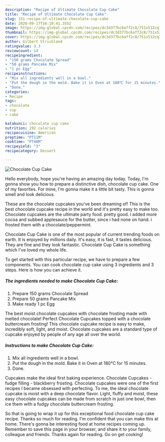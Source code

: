 ```yaml
---
description: "Recipe of Ultimate Chocolate Cup Cake"
title: "Recipe of Ultimate Chocolate Cup Cake"
slug: 151-recipe-of-ultimate-chocolate-cup-cake
date: 2020-09-17T16:10:41.355Z
image: https://img-global.cpcdn.com/recipes/dc3d377bc6aff2c8/751x532cq70/chocolate-cup-cake-recipe-main-photo.jpg
thumbnail: https://img-global.cpcdn.com/recipes/dc3d377bc6aff2c8/751x532cq70/chocolate-cup-cake-recipe-main-photo.jpg
cover: https://img-global.cpcdn.com/recipes/dc3d377bc6aff2c8/751x532cq70/chocolate-cup-cake-recipe-main-photo.jpg
author: Gilbert Strickland
ratingvalue: 3.3
reviewcount: 14
recipeingredient:
- "150 grams Chocolate Spread"
- "50 grams Pancake Mix"
- "1 pc Egg"
recipeinstructions:
- "Mix all ingredients well in a bowl."
- "Put the dough in the mold. Bake it in Oven at 180℃ for 15 minutes."
- "Done."
categories:
- Recipe
tags:
- chocolate
- cup
- cake

katakunci: chocolate cup cake 
nutrition: 292 calories
recipecuisine: American
preptime: "PT11M"
cooktime: "PT48M"
recipeyield: "3"
recipecategory: Dessert

---
```



![Chocolate Cup Cake](https://img-global.cpcdn.com/recipes/dc3d377bc6aff2c8/751x532cq70/chocolate-cup-cake-recipe-main-photo.jpg)

Hello everybody, hope you're having an amazing day today. Today, I'm gonna show you how to prepare a distinctive dish, chocolate cup cake. One of my favorites. For mine, I'm gonna make it a little bit tasty. This is gonna smell and look delicious.

These are the chocolate cupcakes you&#39;ve been dreaming of! This is the best chocolate cupcake recipe in the world and it&#39;s pretty easy to make too. Chocolate cupcakes are the ultimate party food. pretty good. i added more cocoa and subbed applesauce for the butter, since i had none on hand. i frosted them with a chocolate/peppermint.

Chocolate Cup Cake is one of the most popular of current trending foods on earth. It is enjoyed by millions daily. It's easy, it is fast, it tastes delicious. They are fine and they look fantastic. Chocolate Cup Cake is something which I've loved my whole life.


To get started with this particular recipe, we have to prepare a few components. You can cook chocolate cup cake using 3 ingredients and 3 steps. Here is how you can achieve it.

<!--inarticleads1-->

##### The ingredients needed to make Chocolate Cup Cake:

1. Prepare 150 grams Chocolate Spread
1. Prepare 50 grams Pancake Mix
1. Make ready 1 pc Egg


The best moist chocolate cupcakes with chocolate frosting made with melted chocolate! Perfect Chocolate Cupcakes topped with a chocolate buttercream frosting! This chocolate cupcake recipe is easy to make, incredibly soft, light, and moist. Chocolate cupcakes are a standard type of cupcake enjoyed by people of any age all over the world. 

<!--inarticleads2-->

##### Instructions to make Chocolate Cup Cake:

1. Mix all ingredients well in a bowl.
1. Put the dough in the mold. Bake it in Oven at 180℃ for 15 minutes.
1. Done.


Cupcakes make the ideal first baking experience. Chocolate Cupcakes - fudge filling - blackberry frosting. Chocolate cupcakes were one of the first recipes I became obsessed with perfecting. To me, the ideal chocolate cupcake is moist with a deep chocolate flavor. Light, fluffy and moist, these easy chocolate cupcakes can be made from scratch in just one bowl, then ice them with a fudgy chocolate buttercream frosting. 

So that is going to wrap it up for this exceptional food chocolate cup cake recipe. Thanks so much for reading. I'm confident that you can make this at home. There's gonna be interesting food at home recipes coming up. Remember to save this page in your browser, and share it to your family, colleague and friends. Thanks again for reading. Go on get cooking!
